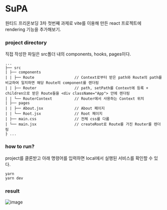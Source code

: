 # SuPA
원티드 프리온보딩 3차 첫번쨰 과제로 vite를 이용해 만든 react 프로젝트에 rendering 기능을 추가해보기.

### project directory
직접 작성한 파일은 src폴더 내의 components, hooks, pages이다.
```
...
├── src
| ├── components
| | ├── Route                  // Context로부터 받은 path와 Route의 path를 비교하여 일치하면 해당 Route의 component를 렌더링
| | ├── Router                 // path, setPath를 Context에 등록 + children으로 받은 Route들을 <div className="App"> 안에 렌더링
| | └── RouterContext          // Router에서 사용하는 Context 위치
| ├── pages
| | ├── About.jsx              // About 페이지
| | └── Root.jsx               // Root 페이지
| ├── main.css                 // 전체 css를 다룸
| └── main.jsx                 // createRoot로 Route를 가진 Router를 렌더링
├ ...

```



### how to run?
project를 클론받고 아래 명령어를 입력하면 local에서 실행된 서비스를 확인할 수 있다.
```bash
yarn
yarn dev
```

### result
![image](https://user-images.githubusercontent.com/48820696/194390899-1ca816e3-257f-4bad-8ebb-d6e036135a83.png)



